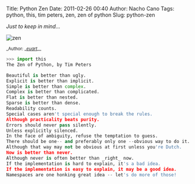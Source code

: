 Title: Python Zen
Date: 2011-02-26 00:40
Author: Nacho Cano
Tags: python, this, tim peters, zen, zen of python
Slug: python-zen

_Just to keep in mind..._

![zen]({static}/images/zen-300x225.jpg)

<small>_Author: _*[euart][]*__</small>

```python
>>> import this
The Zen of Python, by Tim Peters

Beautiful is better than ugly.
Explicit is better than implicit.
Simple is better than complex.
Complex is better than complicated.
Flat is better than nested.
Sparse is better than dense.
Readability counts.
Special cases aren't special enough to break the rules.
Although practicality beats purity.
Errors should never pass silently.
Unless explicitly silenced.
In the face of ambiguity, refuse the temptation to guess.
There should be one-- and preferably only one --obvious way to do it.
Although that way may not be obvious at first unless you're Dutch.
Now is better than never.
Although never is often better than _right_ now.
If the implementation is hard to explain, it's a bad idea.
If the implementation is easy to explain, it may be a good idea.
Namespaces are one honking great idea -- let's do more of those!
```

  [euart]: http://www.flickr.com/photos/euart/282104427/
    "euart"
